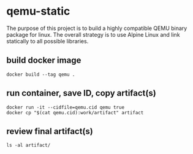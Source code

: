 # qemu-static

The purpose of this project is to build a highly compatible QEMU binary package
for linux. The overall strategy is to use Alpine Linux and link statically to
all possible libraries.

## build docker image
```
docker build --tag qemu .
```

## run container, save ID, copy artifact(s)
```
docker run -it --cidfile=qemu.cid qemu true
docker cp "$(cat qemu.cid):work/artifact" artifact
```

## review final artifact(s)
```
ls -al artifact/
```
